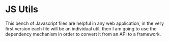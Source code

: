 # JS Utils

This bench of Javascript files are helpful in any web application, in the very first version each file will be 
an individual util, then I am going to use the dependency mechanism in order to convert it from an API to a framework.
